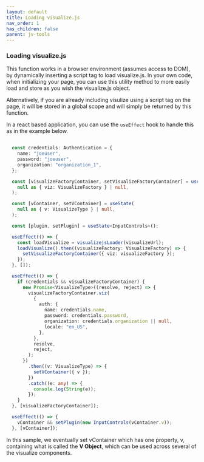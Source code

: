 ```yaml
---
layout: default
title: Loading visualize.js
nav_order: 1
has_children: false
parent: jv-tools
---
```


### Loading visualize.js

This function works in a browser environment (assumes access to DOM), by dynamically inserting a script tag to load visualize.js. In your own code, when initializing your page, you can use this utility method to more easily load and store as you wish the visualize.js object.

Alternatively, if you are already including visulize using a script tag on the page, it will be stored in a global scope and will simply be returned by this function. 

In a react based application, you can use the `useEffect` hook to handle this as in the example below.
```typescript
  
  const credentials: Authentication = {
    name: "joeuser",
    password: "joeuser",
    organization: "organization_1",
  };

  const [visualizeFactoryContainer, setVisualizeFactoryContainer] = useState(
    null as { viz: VisualizeFactory } | null,
  );

  const [vContainer, setVContainer] = useState(
    null as { v: VisualizeType } | null,
  );

  const [plugin, setPlugin] = useState<InputControls>();

  useEffect(() => {
    const loadVisualize = visualizejsLoader(visualizeUrl);
    loadVisualize().then((visualizeFactory: VisualizeFactory) => {
      setVisualizeFactoryContainer({ viz: visualizeFactory });
    });
  }, []);

  useEffect(() => {
    if (credentials && visualizeFactoryContainer) {
      new Promise<VisualizeType>((resolve, reject) => {
        visualizeFactoryContainer.viz(
          {
            auth: {
              name: credentials.name,
              password: credentials.password,
              organization: credentials.organization || null,
              locale: "en_US",
            },
          },
          resolve,
          reject,
        );
      })
        .then((v: VisualizeType) => {
          setVContainer({ v });
        })
        .catch((e: any) => {
          console.log(String(e));
        }); 
    }
  }, [visualizeFactoryContainer]);

  useEffect(() => {
    vContainer && setPlugin(new InputControls(vContainer.v));
  }, [vContainer]);

```

In this sample, we eventually set vContainer which has one property, v, containing what is called the **V Object**, which can be used across several of the visualize components.

